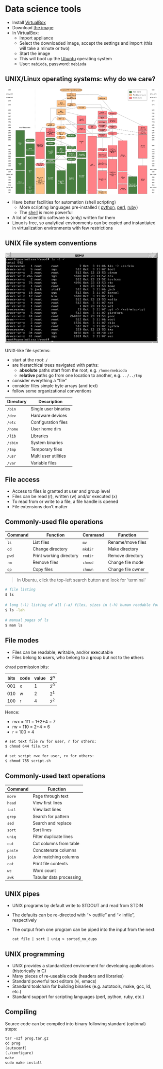 Data science tools
==================

- Install [VirtualBox](https://www.virtualbox.org/)
- Download [the image](https://www.dropbox.com/s/xovgaqnussueuoh/mebioda.ova?dl=0)
- In VirtualBox:
  - Import appliance
  - Select the downloaded image, accept the settings and import (this will take a minute or two)
  - Start the image
  - This will boot up the [Ubuntu](https://www.ubuntu.com/) operating system
  - User: `mebioda`, password: `mebioda`

UNIX/Linux operating systems: why do we care?
---------------------------------------------

![](unix.png)

- Have better facilities for automation (shell scripting)
  - More scripting languages pre-installed (
    [python](https://www.python.org/), 
    [perl](https://www.perl.org/), 
    [ruby](https://www.ruby-lang.org/en/))
  - The [shell](http://tldp.org/LDP/abs/html/) is more powerful
- A lot of scientific software is (only) written for them
- Linux is free, so analytical environments can be copied and instantiated in
  virtualization environments with few restrictions
  
UNIX file system conventions
----------------------------

![](unix-fs.png)

UNIX-like file systems:
- start at the root: `/`
- are hierarchical trees navigated with paths:
  - **absolute** paths start from the root, e.g. `/home/mebioda`
  - **relative** paths go from one location to another, e.g. `../../tmp`
- consider everything a “file”
- consider files simple byte arrays (and text)
- follow some organizational conventions

| Directory | Description          |
|-----------|----------------------|
|`/bin`     | Single user binaries |
|`/dev`     | Hardware devices     |
|`/etc`     | Configuration files  |
|`/home`    | User home dirs       |
|`/lib`     | Libraries            |
|`/sbin`    | System binaries      |
|`/tmp`     | Temporary files      |
|`/usr`     | Multi user utilities |
|`/var`     | Variable files       |

File access
-----------
- Access to files is granted at user and group level
- Files can be read (r), written (w) and/or executed (x)
- To read from or write to a file, a file handle is opened
- File extensions don’t matter

Commonly-used file operations
-----------------------------

| Command | Function                | Command | Function                |
|---------|-------------------------|---------|-------------------------|
| `ls`    | List files              | `mv`    | Rename/move files       |
| `cd`    | Change directory        | `mkdir` | Make directory          |
| `pwd`   | Print working directory | `rmdir` | Remove directory        |
| `rm`    | Remove files            | `chmod` | Change file mode        |
| `cp`    | Copy files              | `chown` | Change file owner       |

> In Ubuntu, click the top-left search button and look for 'terminal'

```bash
# file listing
$ ls

# long (-l) listing of all (-a) files, sizes in (-h) human readable format:
$ ls -lah

# manual pages of ls
$ man ls
```

File modes
----------

- Files can be **r**eadable, **w**ritable, and/or e**x**ecutable
- Files belong to **u**sers, who belong to a **g**roup but not to the **o**thers

`chmod` permission bits:

| bits | code | value | 2<sup>n</sup> |
|------|------|-------|---------------|
| 001  | x    | 1     | 2<sup>0</sup> |
| 010  | w    | 2     | 2<sup>1</sup> |
| 100  | r    | 4     | 2<sup>2</sup> |

Hence: 

- rwx = 111 = 1+2+4 = 7
- rw = 110 = 2+4 = 6 
- r = 100 = 4

```
# set text file rw for user, r for others:
$ chmod 644 file.txt

# set script rwx for user, rx for others:
$ chmod 755 script.sh
```

Commonly-used text operations
-----------------------------

| Command | Function                |
|---------|-------------------------|
| `more`  | Page through text       |
| `head`  | View first lines        |
| `tail`  | View last lines         |
| `grep`  | Search for pattern      |
| `sed`   | Search and replace      |
| `sort`  | Sort lines              |
| `uniq`  | Filter duplicate lines  |
| `cut`   | Cut columns from table  |
| `paste` | Concatenate columns     |
| `join`  | Join matching columns   |
| `cat`   | Print file contents     |
| `wc`    | Word count              |
| `awk`   | Tabular data processing |

UNIX pipes
----------
- UNIX programs by default write to STDOUT and read from STDIN
- The defaults can be re-directed with “> outfile” and “< infile”, respectively
- The output from one program can be piped into the input from the next:

      cat file | sort | uniq > sorted_no_dups

UNIX programming
----------------
- UNIX provides a standardized environment for developing applications (historically in C)
- Many pieces of re-useable code (headers and libraries)
- Standard powerful text editors (vi, emacs)
- Standard toolchain for building binaries (e.g. autotools, make, gcc, ld, etc.)
- Standard support for scripting languages (perl, python, ruby, etc.)

Compiling
---------
Source code can be compiled into binary following standard (optional) steps:

    tar -xzf prog.tar.gz
    cd prog
    (autoconf)
    (./configure)
    make
    sudo make install

